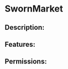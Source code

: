 SwornMarket
==========

Description:
------------


Features:
---------


Permissions:
------------
